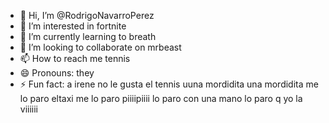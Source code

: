 - 👋 Hi, I’m @RodrigoNavarroPerez
- 👀 I’m interested in fortnite
- 🌱 I’m currently learning to breath
- 💞️ I’m looking to collaborate on mrbeast
- 📫 How to reach me tennis
- 😄 Pronouns: they
- ⚡ Fun fact: a irene no le gusta el tennis
uuna mordidita una mordidita me lo paro eltaxi me lo paro piiiipiiii lo paro con una mano lo paro q yo la viiiiii
<!---
RodrigoNavarroPerez/RodrigoNavarroPerez is a ✨ special ✨ repository because its `README.md` (this file) appears on your GitHub profile.
You can click the Preview link to take a look at your changes.
--->
